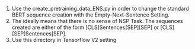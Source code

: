1. Use the create_pretraining_data_ENS.py in order to change the standard BERT sequence creation with the Empty-Next-Sentence Setting.
2. The ideally means that there is no sense of NSP Task. The sequences created are either of the form [CLS]Sentences[SEP][SEP] or [CLS][SEP]Sentences[SEP].
3. Use this directory in Tensorflow V2 setting